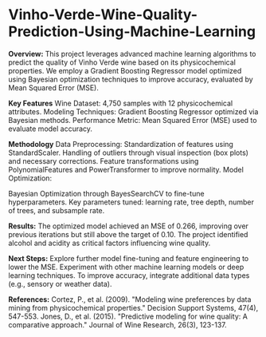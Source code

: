 # Vinho-Verde-Wine-Quality-Prediction-Using-Machine-Learning

**Overview:**
This project leverages advanced machine learning algorithms to predict the quality of Vinho Verde wine based on its physicochemical properties. We employ a Gradient Boosting Regressor model optimized using Bayesian optimization techniques to improve accuracy, evaluated by Mean Squared Error (MSE).


**Key Features**
Wine Dataset: 4,750 samples with 12 physicochemical attributes.
Modeling Techniques: Gradient Boosting Regressor optimized via Bayesian methods.
Performance Metric: Mean Squared Error (MSE) used to evaluate model accuracy.

**Methodology**
Data Preprocessing:
Standardization of features using StandardScaler.
Handling of outliers through visual inspection (box plots) and necessary corrections.
Feature transformations using PolynomialFeatures and PowerTransformer to improve normality.
Model Optimization:

Bayesian Optimization through BayesSearchCV to fine-tune hyperparameters.
Key parameters tuned: learning rate, tree depth, number of trees, and subsample rate.

**Results:**
The optimized model achieved an MSE of 0.266, improving over previous iterations but still above the target of 0.10.
The project identified alcohol and acidity as critical factors influencing wine quality.

**Next Steps:**
Explore further model fine-tuning and feature engineering to lower the MSE.
Experiment with other machine learning models or deep learning techniques.
To improve accuracy, integrate additional data types (e.g., sensory or weather data).

**References:**
Cortez, P., et al. (2009). "Modeling wine preferences by data mining from physicochemical properties." Decision Support Systems, 47(4), 547-553.
Jones, D., et al. (2015). "Predictive modeling for wine quality: A comparative approach." Journal of Wine Research, 26(3), 123-137.
